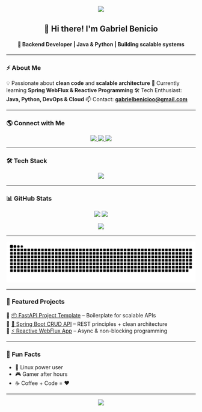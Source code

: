 <p align="center">
  <img src="https://capsule-render.vercel.app/api?type=waving&color=0e75b6&height=200&section=header&text=Gabriel%20Benicio&fontSize=42&fontColor=ffffff&animation=twinkling&fontAlignY=35" />
</p>

<h2 align="center">👋 Hi there! I'm Gabriel Benicio</h2>
<h4 align="center">🚀 Backend Developer | Java & Python | Building scalable systems</h4>

---

### ⚡ About Me
💡 Passionate about **clean code** and **scalable architecture** 🌱 Currently learning **Spring WebFlux & Reactive Programming** 🛠️ Tech Enthusiast: **Java, Python, DevOps & Cloud** 📫 Contact: **gabrielbenicioo@gmail.com**

---

### 🌎 Connect with Me
<p align="center">
  <a href="https://linkedin.com/in/gabriel-benicioo" target="_blank">
    <img src="https://img.shields.io/badge/-LinkedIn-0A66C2?style=for-the-badge&logo=linkedin&logoColor=white" />
  </a>
  <a href="mailto:gabrielbenicioo@gmail.com">
    <img src="https://img.shields.io/badge/-Gmail-D14836?style=for-the-badge&logo=gmail&logoColor=white" />
  </a>
  <a href="https://github.com/bncgabriel">
    <img src="https://img.shields.io/github/followers/bncgabriel?label=Follow&style=for-the-badge&color=0e75b6" />
  </a>
</p>

---

### 🛠️ Tech Stack
<p align="center">
  <img src="https://skillicons.dev/icons?i=java,spring,python,fastapi,django,postgresql,mysql,docker,git,linux" />
</p>

---

### 📊 GitHub Stats
<p align="center">
  <img height="170" src="https://github-readme-stats.vercel.app/api?username=bncgabriel&show_icons=true&theme=tokyonight&hide_border=true" />
  <img height="170" src="https://streak-stats.demolab.com?user=bncgabriel&theme=tokyonight&hide_border=true" />
</p>
<p align="center">
  <img height="170" src="https://github-readme-stats.vercel.app/api/top-langs/?username=bncgabriel&layout=compact&theme=tokyonight&hide_border=true" />
</p>

---

<img src="https://raw.githubusercontent.com/bncgabriel/bncgabriel/output/snake-dark.svg" alt="Snake animation" />

---

### 🚀 Featured Projects
🔹 [📦 FastAPI Project Template](#) – Boilerplate for scalable APIs  
🔹 [📝 Spring Boot CRUD API](#) – REST principles + clean architecture  
🔹 [⚡ Reactive WebFlux App](#) – Async & non-blocking programming  

---

### 🎯 Fun Facts
- 🐧 Linux power user
- 🎮 Gamer after hours
- ☕ Coffee + Code = ❤️

---

<p align="center">
  <img src="https://capsule-render.vercel.app/api?type=waving&color=0e75b6&height=120&section=footer" />
</p>
